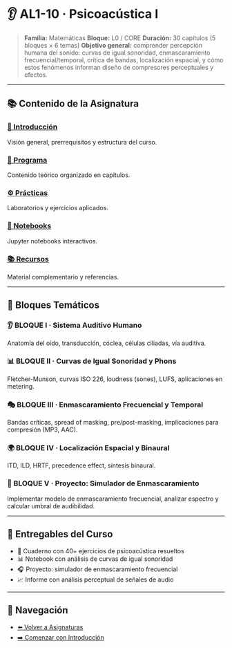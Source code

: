 # 👂 AL1-10 · Psicoacústica I

> **Familia:** Matemáticas
> **Bloque:** L0 / CORE
> **Duración:** 30 capítulos (5 bloques × 6 temas)
> **Objetivo general:** comprender percepción humana del sonido: curvas de igual sonoridad, enmascaramiento frecuencial/temporal, crítica de bandas, localización espacial, y cómo estos fenómenos informan diseño de compresores perceptuales y efectos.

---

## 📚 Contenido de la Asignatura

### [📖 Introducción](introduccion.md)
Visión general, prerrequisitos y estructura del curso.

### [📝 Programa](programa/)
Contenido teórico organizado en capítulos.

### [⚙️ Prácticas](practicas/)
Laboratorios y ejercicios aplicados.

### [📓 Notebooks](notebooks/)
Jupyter notebooks interactivos.

### [📚 Recursos](recursos/)
Material complementario y referencias.

---

## 🎯 Bloques Temáticos

### 👂 BLOQUE I · Sistema Auditivo Humano
Anatomía del oído, transducción, cóclea, células ciliadas, vía auditiva.

### 📊 BLOQUE II · Curvas de Igual Sonoridad y Phons
Fletcher-Munson, curvas ISO 226, loudness (sones), LUFS, aplicaciones en metering.

### 🎭 BLOQUE III · Enmascaramiento Frecuencial y Temporal
Bandas críticas, spread of masking, pre/post-masking, implicaciones para compresión (MP3, AAC).

### 🌍 BLOQUE IV · Localización Espacial y Binaural
ITD, ILD, HRTF, precedence effect, síntesis binaural.

### 🚀 BLOQUE V · Proyecto: Simulador de Enmascaramiento
Implementar modelo de enmascaramiento frecuencial, analizar espectro y calcular umbral de audibilidad.

---

## 🧾 Entregables del Curso

- 📒 Cuaderno con 40+ ejercicios de psicoacústica resueltos
- 📊 Notebook con análisis de curvas de igual sonoridad
- 🎧 Proyecto: simulador de enmascaramiento frecuencial
- 📈 Informe con análisis perceptual de señales de audio

---

## 🔗 Navegación

- [⬅️ Volver a Asignaturas](../)
- [➡️ Comenzar con Introducción](introduccion.md)
